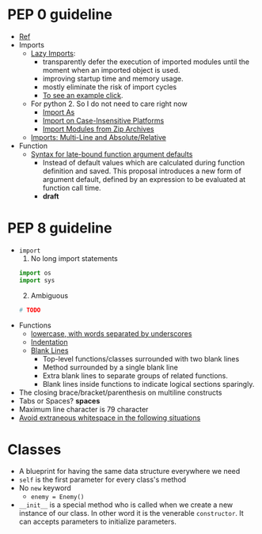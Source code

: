 # PEP 0 guideline

-   [Ref](https://peps.python.org/pep-0008/)
-   Imports
    -   [Lazy Imports](https://peps.python.org/pep-0690/):
        -   transparently defer the execution of imported modules until the moment when an imported object is used.
        -   improving startup time and memory usage.
        -   mostly eliminate the risk of import cycles
        -   [To see an example click](https://peps.python.org/pep-0690/#example).
    -   For python 2. So I do not need to care right now
        -   [Import As](https://peps.python.org/pep-0221/)
        -   [Import on Case-Insensitive Platforms](https://peps.python.org/pep-0235/)
        -   [Import Modules from Zip Archives](https://peps.python.org/pep-0273/)
    -   [Imports: Multi-Line and Absolute/Relative](https://peps.python.org/pep-0328/)
-   Function
    -   [Syntax for late-bound function argument defaults](https://peps.python.org/pep-0671/)
        -   Instead of default values which are calculated during function definition and saved. This proposal introduces a new form of argument default, defined by an expression to be evaluated at function call time.
        -   **draft**

# PEP 8 guideline

-   `import`
    1. No long import statements
    ```py
    import os
    import sys
    ```
    2. Ambiguous
    ```py
    # TODO
    ```
-   Functions
    -   [lowercase, with words separated by underscores](https://peps.python.org/pep-0008/#function-and-variable-names)
    -   [Indentation](https://peps.python.org/pep-0008/#indentation)
    -   [Blank Lines](https://peps.python.org/pep-0008/#blank-lines)
        -   Top-level functions/classes surrounded with two blank lines
        -   Method surrounded by a single blank line
        -   Extra blank lines to separate groups of related functions.
        -   Blank lines inside functions to indicate logical sections sparingly.
-   The closing brace/bracket/parenthesis on multiline constructs
-   Tabs or Spaces? **spaces**
-   Maximum line character is 79 character
-   [Avoid extraneous whitespace in the following situations](https://peps.python.org/pep-0008/#whitespace-in-expressions-and-statements)

# Classes

-   A blueprint for having the same data structure everywhere we need
-   `self` is the first parameter for every class's method
-   No `new` keyword
    -   `enemy = Enemy()`
-   `__init__` is a special method who is called when we create a new instance of our class. In other word it is the venerable `constructor`. It can accepts parameters to initialize parameters.

